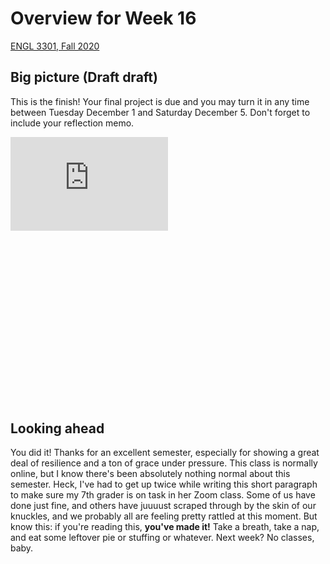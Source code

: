 # Overview for Week 16

[ENGL 3301, Fall 2020](../calendar.html)

## Big picture (Draft draft)

This is the finish! Your final project is due and you may turn it in any time between Tuesday December 1 and Saturday December 5. Don't forget to include your reflection memo.

<div style='position:relative; padding-bottom:calc(75.50% + 44px)'><iframe src='https://gfycat.com/ifr/NegligibleFoolishDragonfly' frameborder='0' scrolling='no' width='50%' style='position:absolute;top:0;left:0;' allowfullscreen></iframe></div>

## Looking ahead

You did it! Thanks for an excellent semester, especially for showing a great deal of resilience and a ton of grace under pressure. This class is normally online, but I know there's been absolutely nothing normal about this semester. Heck, I've had to get up twice while writing this short paragraph to make sure my 7th grader is on task in her Zoom class. Some of us have done just fine, and others have juuuust scraped through by the skin of our knuckles, and we probably all are feeling pretty rattled at this moment. But know this: if you're reading this, **you've made it!** Take a breath, take a nap, and eat some leftover pie or stuffing or whatever. Next week? No classes, baby.
